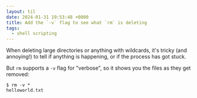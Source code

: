 ```yaml
---
layout: til
date: 2024-01-31 19:53:48 +0000
title: Add the `-v` flag to see what `rm` is deleting
tags:
  - shell scripting
---
```

When deleting large directories or anything with wildcards, it's tricky (and annoying!) to tell if anything is happening, or if the process has got stuck.

But `rm` supports a `-v` flag for "verbose", so it shows you the files as they get removed:

```console
$ rm -v *
helloworld.txt
```
